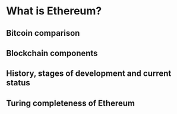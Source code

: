 # What is Ethereum?



## Bitcoin comparison

## Blockchain components

## History, stages of development and current status

## Turing completeness of Ethereum 

